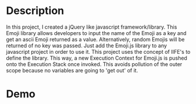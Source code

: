 # Description
In this project, I created a jQuery like javascript framework/library. This Emoji library allows developers to input the name of the Emoji 
as a key and get an ascii Emoji returned as a value. Alternatively, random Emojis will be returned of no key was passed.
Just add the Emoji.js library to any javascript project in order to use it. This project uses the concept of IIFE's to define the library.
This way, a new Execution Context for Emoji.js is pushed onto the Execution Stack once invoked. This avoids pollution of the outer scope 
because no variables are going to 'get out' of it.

# Demo
